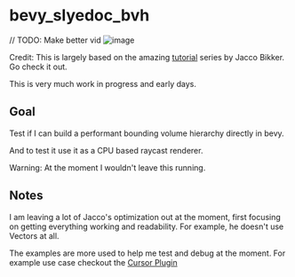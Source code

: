 # bevy_slyedoc_bvh

// TODO: Make better vid
![image](./docs/bvh_render.gif)

Credit: This is largely based on the amazing [tutorial](https://jacco.ompf2.com/2022/04/13/how-to-build-a-bvh-part-1-basics/) series by Jacco Bikker.  Go check it out.

This is very much work in progress and early days.

## Goal

Test if I can build a performant bounding volume hierarchy directly in bevy.

And to test it use it as a CPU based raycast renderer.

Warning: At the moment I wouldn't leave this running.

## Notes

I am leaving a lot of Jacco's optimization out at the moment, first focusing on getting everything working and readability.  For example, he doesn't use Vectors at all.

The examples are more used to help me test and debug at the moment. For example use case checkout the [Cursor Plugin](./examples/helpers/cursor.rs)
